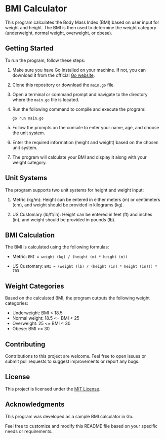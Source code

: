# BMI Calculator

This program calculates the Body Mass Index (BMI) based on user input for weight and height. The BMI is then used to determine the weight category (underweight, normal weight, overweight, or obese).

## Getting Started

To run the program, follow these steps:

1. Make sure you have Go installed on your machine. If not, you can download it from the official [Go website](https://golang.org/).

2. Clone this repository or download the `main.go` file.

3. Open a terminal or command prompt and navigate to the directory where the `main.go` file is located.

4. Run the following command to compile and execute the program:

   ```shell
   go run main.go
   ```

5. Follow the prompts on the console to enter your name, age, and choose the unit system.

6. Enter the required information (height and weight) based on the chosen unit system.

7. The program will calculate your BMI and display it along with your weight category.

## Unit Systems

The program supports two unit systems for height and weight input:

1. Metric (kg/m): Height can be entered in either meters (m) or centimeters (cm), and weight should be provided in kilograms (kg).

2. US Customary (lb/ft/in): Height can be entered in feet (ft) and inches (in), and weight should be provided in pounds (lb).

## BMI Calculation

The BMI is calculated using the following formulas:

- Metric: `BMI = weight (kg) / (height (m) * height (m))`

- US Customary: `BMI = (weight (lb) / (height (in) * height (in))) * 703`

## Weight Categories

Based on the calculated BMI, the program outputs the following weight categories:

- Underweight: BMI < 18.5
- Normal weight: 18.5 <= BMI < 25
- Overweight: 25 <= BMI < 30
- Obese: BMI >= 30

## Contributing

Contributions to this project are welcome. Feel free to open issues or submit pull requests to suggest improvements or report any bugs.

## License

This project is licensed under the [MIT License](LICENSE).

## Acknowledgments

This program was developed as a sample BMI calculator in Go.

Feel free to customize and modify this README file based on your specific needs or requirements.
